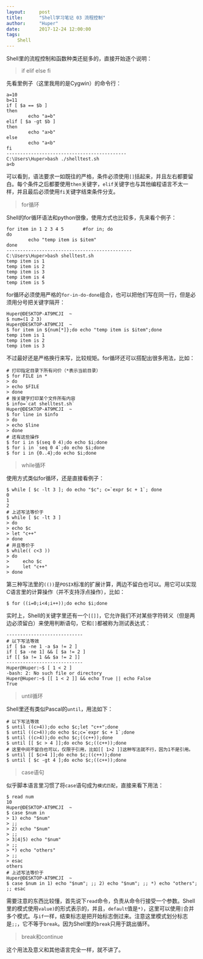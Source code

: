 ```yaml
---
layout:     post
title:      "Shell学习笔记 03 流程控制"
author:     "Huper"
date:       2017-12-24 12:00:00
tags:
    Shell
---
```


Shell里的流程控制和函数种类还挺多的，直接开始逐个说明：

>if elif else fi

先看里例子（这里我用的是Cygwin）的命令行：

```shell
a=10
b=11
if [ $a == $b ]
then
        echo "a=b"
elif [ $a -gt $b ]
then
        echo "a>b"
else
        echo "a<b"
fi
--------------------------------------------
C:\Users\Huper>bash ./shelltest.sh
a<b
```

可以看到，语法要求一如既往的严格，条件必须使用`[]`括起来，并且左右都要留白。每个条件之后都要使用`then`关键字，`elif`关键字也与其他编程语言不太一样，并且最后必须使用`fi`关键字结束条件分支。

>for循环

Shell的for循环语法和python很像，使用方式也比较多，先来看个例子：

```shell
for item in 1 2 3 4 5       #for in; do 
do
        echo "temp item is $item"
done
----------------------------------------------
C:\Users\Huper>bash shelltest.sh
temp item is 1
temp item is 2
temp item is 3
temp item is 4
temp item is 5
```

for循环必须使用严格的`for-in-do-done`组合，也可以把他们写在同一行，但是必须用分号把关键字隔开：

```shell
Huper@DESKTOP-AT9MCJI  ~
$ num=(1 2 3)
Huper@DESKTOP-AT9MCJI  ~
$ for item in ${num[*]};do echo "temp item is $item";done
temp item is 1
temp item is 2
temp item is 3
```

不过最好还是严格换行来写，比较规矩。for循环还可以搭配出很多用法，比如：

```shell
# 打印指定目录下所有问价（*表示当前目录）
$ for FILE in *
> do
> echo $FILE
> done
# 按关键字打印某个文件所有内容
$ info=`cat shelltest.sh`
Huper@DESKTOP-AT9MCJI  ~
$ for line in $info
> do
> echo $line
> done
# 还有这些操作
$ for i in $(seq 0 4);do echo $i;done
$ for i in `seq 0 4`;do echo $i;done
$ for i in {0..4};do echo $i;done
```

> while循环

使用方式类似for循环，还是直接看例子：

```shell
$ while [ $c -lt 3 ]; do echo "$c"; c=`expr $c + 1`; done
0
1
2
# 上述写法等价于
$ while [ $c -lt 3 ]
> do
> echo $c
> let "c++"
> done
# 并且等价于
$ while(( c<3 ))
> do
>     echo $c
>     let "c++"
> done
```

第三种写法里的`(())`是`POSIX`标准的扩展计算，两边不留白也可以。用它可以实现C语言里的计算操作（并不支持浮点操作），比如：

```shell
$ for ((i=0;i<4;i++));do echo $i;done
```

实时上，Shell的关键字里还有一个`[[]]`，它允许我们不对某些字符转义（但是两边必须留白）来使用判断语句，它和`[]`都被称为测试表达式：

```shell
----------------------------
# 以下写法等效
if [ $a -ne 1 -a $a != 2 ]
if [ $a -ne 1] && [ $a != 2 ]
if [[ $a != 1 && $a != 2 ]]
----------------------------
Huper@Huper:~$ [ 1 < 2 ]
-bash: 2: No such file or directory
Huper@Huper:~$ [[ 1 < 2 ]] && echo True || echo False
True
```

>until循环

Shell里还有类似Pascal的`until`，用法如下：

```shell
# 以下写法等效
$ until ((c>4));do echo $c;let "c++";done
$ until ((c>4));do echo $c;c=`expr $c + 1`;done
$ until ((c>4));do echo $c;((c++));done
$ until [[ $c > 4 ]];do echo $c;((c++));done
# 这里中间不留白也可以，仅限于引用，比如[[ 1>2 ]]这种写法就不行，因为1不是引用。
$ until [[ $c>4 ]];do echo $c;((c++));done
$ until [ $c -gt 4 ];do echo $c;((c++));done
```

> case语句

似乎脚本语言里习惯了将`case`语句成为`模式匹配`，直接来看下用法：

```shell
$ read num
10
Huper@DESKTOP-AT9MCJI  ~
$ case $num in
> 1) echo "$num"
> ;;
> 2) echo "$num"
> ;;
> 3|4|5) echo "$num"
> ;;
> *) echo "others"
> ;;
> esac
others
# 上述写法等价于
Huper@DESKTOP-AT9MCJI  ~
$ case $num in 1) echo "$num"; ;; 2) echo "$num"; ;; *) echo "others"; ;; esac
```

需要注意的东西比较懂，首先说下`read`命令，负责从命令行接受一个参数。Shell里的模式使用`value)`的形式表示的，并且，`default`值是`*)`，这里可以使用`|`合并多个模式。与`if`一样，结束标志是把开始标志倒过来。注意这里模式划分标志是`;;`，它不等于`break`。因为Shell里的`break`只用于跳出循环。

> break和continue

这个用法及意义和其他语言完全一样，就不讲了。